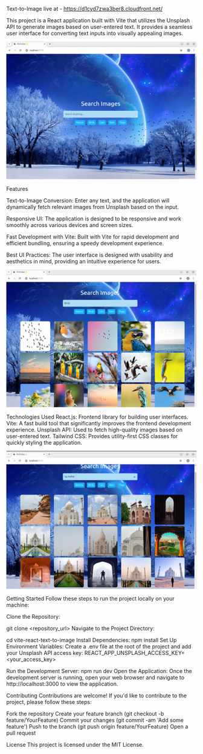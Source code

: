 Text-to-Image live at - https://d1cyd7zwa3ber8.cloudfront.net/

This project is a React application built with Vite that utilizes the Unsplash API to generate images based on user-entered text. It provides a seamless user interface for converting text inputs into visually appealing images.


![Al](https://github.com/ashiii1/Text-to-Image/blob/main/Screenshot%20from%202024-06-19%2013-03-13.png)

Features

Text-to-Image Conversion: Enter any text, and the application will dynamically fetch relevant images from Unsplash based on the input.

Responsive UI: The application is designed to be responsive and work smoothly across various devices and screen sizes.

Fast Development with Vite: Built with Vite for rapid development and efficient bundling, ensuring a speedy development experience.

Best UI Practices: The user interface is designed with usability and aesthetics in mind, providing an intuitive experience for users.

![Al](https://github.com/ashiii1/Text-to-Image/blob/main/Screenshot%20from%202024-06-19%2013-04-01.png)


Technologies Used
React.js: Frontend library for building user interfaces.
Vite: A fast build tool that significantly improves the frontend development experience.
Unsplash API: Used to fetch high-quality images based on user-entered text.
Tailwind CSS: Provides utility-first CSS classes for quickly styling the application.

![Al](https://github.com/ashiii1/Text-to-Image/blob/main/Screenshot%20from%202024-06-19%2013-04-52.png)

Getting Started
Follow these steps to run the project locally on your machine:

Clone the Repository:



git clone <repository_url>
Navigate to the Project Directory:



cd vite-react-text-to-image
Install Dependencies:
npm install
Set Up Environment Variables:
Create a .env file at the root of the project and add your Unsplash API access key:
REACT_APP_UNSPLASH_ACCESS_KEY=<your_access_key>

Run the Development Server:
npm run dev
Open the Application:
Once the development server is running, open your web browser and navigate to http://localhost:3000 to view the application.

Contributing
Contributions are welcome! If you'd like to contribute to the project, please follow these steps:

Fork the repository
Create your feature branch (git checkout -b feature/YourFeature)
Commit your changes (git commit -am 'Add some feature')
Push to the branch (git push origin feature/YourFeature)
Open a pull request

License
This project is licensed under the MIT License.

